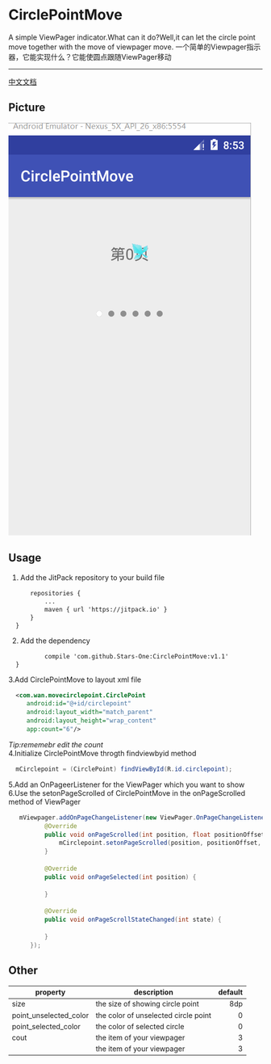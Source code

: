 # CirclePointMove
A simple ViewPager indicator.What can it do?Well,it can let the circle point move together with the move of viewpager move.
一个简单的Viewpager指示器，它能实现什么？它能使圆点跟随ViewPager移动
***
[中文文档](http://www.cnblogs.com/kexing/p/8433289.html)
## Picture 
![]( https://github.com/Stars-One/CirclePointMove/raw/master/app/picture/b.gif)

## Usage 
  1. Add the JitPack repository to your build file
  ```	allprojects {
		repositories {
			...
			maven { url 'https://jitpack.io' }
		}
	}
```  
  2. Add the dependency
  ```		dependencies {
	        compile 'com.github.Stars-One:CirclePointMove:v1.1'
	}

```  
  3.Add CirclePointMove to layout xml file
  ```xml
	<com.wan.movecirclepoint.CirclePoint
       android:id="@+id/circlepoint"
       android:layout_width="match_parent"
       android:layout_height="wrap_content"
       app:count="6"/>
```  
*Tip:rememebr edit the count*</br>
 4.Initialize CirclePointMove throgth findviewbyid method
  ```java
	mCirclepoint = (CirclePoint) findViewById(R.id.circlepoint);
```  
  5.Add an OnPageerListener for the ViewPager which you want to show</br>
  6.Use the setonPageScrolled of CirclePointMove in the onPageScrolled method of ViewPager
  ```java
	 mViewpager.addOnPageChangeListener(new ViewPager.OnPageChangeListener() {
            @Override
            public void onPageScrolled(int position, float positionOffset, int positionOffsetPixels) {
                mCirclepoint.setonPageScrolled(position, positionOffset, positionOffsetPixels);
            }

            @Override
            public void onPageSelected(int position) {

            }

            @Override
            public void onPageScrollStateChanged(int state) {

            }
        });
```  
## Other

property|description|default
| -| - |-:
|size|the size of showing circle point|8dp|
|point_unselected_color|the color of unselected circle point|0|
|point_selected_color|the color of selected circle|0|
|cout|the item of your viewpager|3|
||the item of your viewpager|3|
